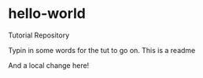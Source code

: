 # hello-world
Tutorial Repository

Typin in some words for the tut to go on.
This is a readme

And a local change here!